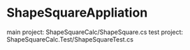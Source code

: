 # ShapeSquareAppliation
main project: ShapeSquareCalc/ShapeSquare.cs
test project: ShapeSquareCalc.Test/ShapeSquareTest.cs
